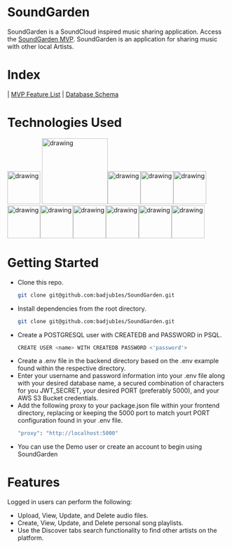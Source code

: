 # SoundGarden
SoundGarden is a SoundCloud inspired music sharing application. Access the [SoundGarden MVP](https://github.com/badjub1es/SoundGarden/wiki/MVP).
SoundGarden is an application for sharing music with other local Artists. 

# Index
| [MVP Feature List](https://github.com/badjub1es/SoundGarden/wiki/MVP) | [Database Schema](https://github.com/badjub1es/SoundGarden/wiki/Database-Schema)

# Technologies Used
<a src="google.com"> <img src="https://user-images.githubusercontent.com/24263351/157998349-284820ed-dff1-4ddb-ace8-620da40907a8.png" alt="drawing" width="75"/> </a><img src="https://cdn-media-1.freecodecamp.org/images/LwOjDA5I0tNxHZPOuhTS9abq4Bc3FxMr1SJQ" alt="drawing" width="150"/><img src="https://upload.wikimedia.org/wikipedia/commons/thumb/d/d9/Node.js_logo.svg/1200px-Node.js_logo.svg.png" alt="drawing" width="75"/><img src="https://expressjs.com/images/express-facebook-share.png" alt="drawing" width="75"/><img src="https://cdn.icon-icons.com/icons2/2415/PNG/512/postgresql_original_wordmark_logo_icon_146392.png" alt="drawing" width="75"/><img src="https://opencollective-production.s3.us-west-1.amazonaws.com/566dd3f0-27a8-11ec-9a5a-0519330cdfea.png" alt="drawing" width="75" background-color="white"/><img src="https://www.kindpng.com/picc/m/464-4640184_css3-png-download-css-icon-transparent-png.png" alt="drawing" width="75" background-color="white"/><img src="https://www.w3.org/html/logo/downloads/HTML5_Badge_512.png" alt="drawing" width="75" background-color="white"/><img src="https://git-scm.com/images/logos/downloads/Git-Icon-1788C.png" alt="drawing" width="75" background-color="white"/><img src="https://upload.wikimedia.org/wikipedia/commons/thumb/9/9a/Visual_Studio_Code_1.35_icon.svg/2048px-Visual_Studio_Code_1.35_icon.svg.png" alt="drawing" width="75" background-color="white"/><img src="https://upload.wikimedia.org/wikipedia/commons/thumb/b/bc/Amazon-S3-Logo.svg/1200px-Amazon-S3-Logo.svg.png" alt="drawing" width="75" background-color="white"/>

# Getting Started

* Clone this repo.
  ```sh
  git clone git@github.com:badjub1es/SoundGarden.git
  ```
* Install dependencies from the root directory.
  ```sh
  git clone git@github.com:badjub1es/SoundGarden.git
  ```
* Create a POSTGRESQL user with CREATEDB and PASSWORD in PSQL.
  ```sh
  CREATE USER <name> WITH CREATEDB PASSWORD <'password'>
  ```
* Create a .env file in the backend directory based on the .env example found within the respective directory.
* Enter your username and password information into your .env file along with your desired database name, a secured combination of characters for you JWT_SECRET, your desired PORT (preferably 5000), and your AWS S3 Bucket credentials. 
* Add the following proxy to your package.json file within your frontend directory, replacing or keeping the 5000 port to match yourt PORT configuration found in your .env file.
  ```sh
  "proxy": "http://localhost:5000"
  ```
* You can use the Demo user or create an account to begin using SoundGarden

# Features 
Logged in users can perform the following: 
*  Upload, View, Update, and Delete audio files. 
*  Create, View, Update, and Delete personal song playlists. 
*  Use the Discover tabs search functionality to find other artists on the platform. 
